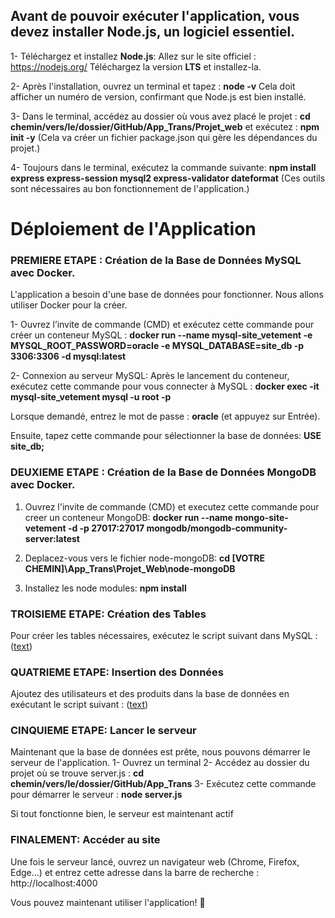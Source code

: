 ## Avant de pouvoir exécuter l'application, vous devez installer Node.js, un logiciel essentiel.

1- Téléchargez et installez **Node.js**:
Allez sur le site officiel : <u>https://nodejs.org/</u>
Téléchargez la version **LTS** et installez-la.

2- Après l'installation, ouvrez un terminal et tapez : **node -v**
Cela doit afficher un numéro de version, confirmant que Node.js est bien installé.

3- Dans le terminal, accédez au dossier où vous avez placé le projet : **cd chemin/vers/le/dossier/GitHub/App_Trans/Projet_web**
et exécutez : **npm init -y** (Cela va créer un fichier package.json qui gère les dépendances du projet.)

4- Toujours dans le terminal, exécutez la commande suivante: **npm install express express-session mysql2 express-validator dateformat**
(Ces outils sont nécessaires au bon fonctionnement de l'application.)

# Déploiement de l'Application

### PREMIERE ETAPE : Création de la Base de Données MySQL avec Docker.
L'application a besoin d'une base de données pour fonctionner. Nous allons utiliser Docker pour la créer.

1- Ouvrez l’invite de commande (CMD) et exécutez cette commande pour créer un conteneur MySQL :
**docker run --name mysql-site_vetement -e MYSQL_ROOT_PASSWORD=oracle -e MYSQL_DATABASE=site_db -p 3306:3306 -d mysql:latest**

2- Connexion au serveur MySQL:
Après le lancement du conteneur, exécutez cette commande pour vous connecter à MySQL :
**docker exec -it mysql-site_vetement mysql -u root -p**

Lorsque demandé, entrez le mot de passe : **oracle** (et appuyez sur Entrée).

Ensuite, tapez cette commande pour sélectionner la base de données: **USE site_db;**

### DEUXIEME ETAPE : Création de la Base de Données MongoDB avec Docker.
1. Ouvrez l'invite de commande (CMD) et executez cette commande pour creer un conteneur MongoDB:
**docker run --name mongo-site-vetement -d -p 27017:27017 mongodb/mongodb-community-server:latest**

2. Deplacez-vous vers le fichier node-mongoDB:
**cd [VOTRE CHEMIN]\App_Trans\Projet_Web\node-mongoDB**

3. Installez les node modules:
**npm install**

###  TROISIEME ETAPE: Création des Tables
Pour créer les tables nécessaires, exécutez le script suivant dans MySQL : ([text](creation_tables)) 


### QUATRIEME ETAPE: Insertion des Données
Ajoutez des utilisateurs et des produits dans la base de données en exécutant le script suivant : ([text](insertion_tables)) 


### CINQUIEME ETAPE: Lancer le serveur
 Maintenant que la base de données est prête, nous pouvons démarrer le serveur de l'application. 
1- Ouvrez un terminal
2- Accédez au dossier du projet où se trouve server.js : **cd chemin/vers/le/dossier/GitHub/App_Trans**
3- Exécutez cette commande pour démarrer le serveur : **node server.js**

 Si tout fonctionne bien, le serveur est maintenant actif 


### FINALEMENT: Accéder au site
Une fois le serveur lancé, ouvrez un navigateur web (Chrome, Firefox, Edge...) et entrez cette adresse dans la barre de recherche : http://localhost:4000

Vous pouvez maintenant utiliser l'application! 🎉


